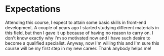 # Expectations
Attending this course, I expect to attain some basic skills in front-end development. 
A couple of years ago I started studying different materials in this field, but then I gave it up because of having no reason to carry on. 
I don't know exactly why I'm so motivated now and I have such desire to become a qualified specialist. 
Anyway, now I'm willing this and I'm sure this course will be my first step in my new career. 
Thank anybody helps me!